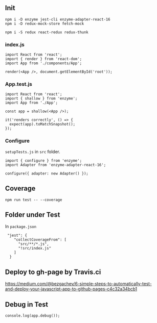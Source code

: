 ## Init

```
npm i -D enzyme jest-cli enzyme-adapter-react-16
npm i -D redux-mock-store fetch-mock
```

```
npm i -S redux react-redux redux-thunk
```

### index.js

```
import React from 'react';
import { render } from 'react-dom';
import App from './components/App';

render(<App />, document.getElementById('root'));
```

### App.test.js

```
import React from 'react';
import { shallow } from 'enzyme';
import App from './App';

const app = shallow(<App />);

it('renders correctly', () => {
  expect(app).toMatchSnapshot();
});
```


### Configure

`setupTests.js` in `src` folder.
```
import { configure } from 'enzyme';
import Adapter from 'enzyme-adapter-react-16';

configure({ adapter: new Adapter() });
```


## Coverage

```
npm run test -- --coverage
```

## Folder under Test

In `package.json`
```
 "jest": {
    "collectCoverageFrom": [
      "src/**/*.js",
      "!src/index.js"
    ]
  }
```

## Deploy to gh-page by Travis.ci

https://medium.com/@bezgachev/6-simple-steps-to-automatically-test-and-deploy-your-javascript-app-to-github-pages-c4c32a34bcb1

## Debug in Test

```
console.log(app.debug());
```
